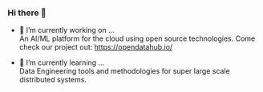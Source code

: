 ### Hi there 👋
- 🔭 I’m currently working on ...  
An AI/ML platform for the cloud using open source technologies. Come check our project out: https://opendatahub.io/  

- 🌱 I’m currently learning ...  
Data Engineering tools and methodologies for super large scale distributed systems.

<!--
**maulikjs/maulikjs** is a ✨ _special_ ✨ repository because its `README.md` (this file) appears on your GitHub profile.

Here are some ideas to get you started:


- 👯 I’m looking to collaborate on ...
- 🤔 I’m looking for help with ...
- 💬 Ask me about ...
- 📫 How to reach me: ...
- 😄 Pronouns: ...
- ⚡ Fun fact: ...
-->
